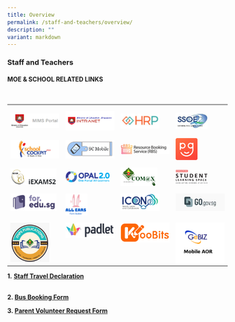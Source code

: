 ```yaml
---
title: Overview
permalink: /staff-and-teachers/overview/
description: ""
variant: markdown
---
```

### Staff and Teachers
#### MOE &amp; SCHOOL RELATED LINKS
   <br>   

<table class="MsoTableGrid" border="0" cellspacing="0" cellpadding="0" style="border-collapse:collapse;border:none;mso-yfti-tbllook:1184;mso-padding-alt:
 0cm 5.4pt 0cm 5.4pt;mso-border-insideh:none;mso-border-insidev:none"><tbody><tr style="mso-yfti-irow:0;mso-yfti-firstrow:yes;height:41.45pt"><td width="155" valign="middle" style="width:116.2pt;padding:0cm 5.4pt 0cm 5.4pt;
  height:41.45pt"><p class="MsoNormal" style="margin-bottom:0cm;line-height:normal"> <a href="https://idp.mims.moe.gov.sg/nidp/saml2/sso"><img src="/images/sat1.png" style="width:99%"></a> </p></td><td width="155" valign="middle" style="width:116.2pt;padding:0cm 5.4pt 0cm 5.4pt;
  height:41.45pt"><p class="MsoNormal" style="margin-bottom:0cm;line-height:normal"><a href="https://intranet.moe.gov.sg/"><img src="/images/sat2.png" style="width:100%"></a> 	</p></td><td width="155" valign="middle" style="width:116.25pt;padding:0cm 5.4pt 0cm 5.4pt;
  height:41.45pt"><p class="MsoNormal" style="margin-bottom:0cm;line-height:normal"><a href="https://www.hrp.gov.sg/hrp/#/"><img src="/images/sat3.png" style="width:80%"></a></p></td><td width="155" valign="middle" style="width:116.25pt;padding:0cm 5.4pt 0cm 5.4pt;
  height:41.45pt"><p class="MsoNormal" style="margin-bottom:0cm;line-height:normal"><a href="https://ssoe2.moe.edu.sg/"><img src="/images/sat4.png" style="width:65%"></a></p></td></tr><tr style="mso-yfti-irow:1;height:38.8pt"><td width="155" valign="middle" style="width:116.2pt;padding:0cm 5.4pt 0cm 5.4pt;
  height:38.8pt"><p class="MsoNormal" style="margin-bottom:0cm;line-height:normal"><a href="https://schoolcockpit.moe.gov.sg/"><img src="/images/sat5.png" style="width:99%"></a></p></td><td width="155" valign="middle" style="width:116.2pt;padding:0cm 5.4pt 0cm 5.4pt;
  height:38.8pt"><p class="MsoNormal" style="margin-bottom:0cm;line-height:normal"><a href="https://scmobile.moe.edu.sg/login"><img src="/images/sat6.png" style="width:100%"></a></p></td><td width="155" valign="middle" style="width:116.25pt;padding:0cm 5.4pt 0cm 5.4pt;
  height:38.8pt"><p class="MsoNormal" style="margin-bottom:0cm;line-height:normal"><a href="https://rbs.avero-tech.com/"><img src="/images/sat7.png" style="width:120%"></a></p></td><td width="155" valign="middle" style="width:116.25pt;padding:0cm 5.4pt 0cm 5.4pt;
  height:38.8pt"><p class="MsoNormal" style="margin-bottom:0cm;line-height:normal"><a href="https://pg.moe.edu.sg/"><img src="/images/sat8.png" style="width:45%"></a></p></td></tr><tr style="mso-yfti-irow:2;height:41.45pt"><td width="155" valign="middle" style="width:116.2pt;padding:0cm 5.4pt 0cm 5.4pt;
  height:41.45pt"><p class="MsoNormal" style="margin-bottom:0cm;line-height:normal"><a href="https://iexams.seab.gov.sg/"><img src="/images/sat9.png" style="width:95%"></a></p></td><td width="155" valign="middle" style="width:116.2pt;padding:0cm 5.4pt 0cm 5.4pt;
  height:41.45pt"><p class="MsoNormal" style="margin-bottom:0cm;line-height:normal"><a href="https://opal2.moe.edu.sg/"><img src="/images/sat10.png" style="width:90%"></a></p></td><td width="155" valign="middle" style="width:116.25pt;padding:0cm 5.4pt 0cm 5.4pt;
  height:41.45pt"><p class="MsoNormal" style="margin-bottom:0cm;line-height:normal"><a href="https://sites.google.com/moe.edu.sg/communication-channel-teachers/home?authuser=1"><img src="/images/sat11.png" style="width:75%"></a> </p></td><td width="155" valign="middle" style="width:116.25pt;padding:0cm 5.4pt 0cm 5.4pt;
  height:41.45pt"><p class="MsoNormal" style="margin-bottom:0cm;line-height:normal"><a href="https://vle.learning.moe.edu.sg/login"><img src="/images/sat12.png" style="width:65%"></a></p></td></tr><tr style="mso-yfti-irow:3;height:41.45pt"><td width="155" valign="top" style="width:116.2pt;padding:0cm 5.4pt 0cm 5.4pt;
  height:41.45pt"><p class="MsoNormal" style="margin-bottom:0cm;line-height:normal"><a href="https://for.edu.sg/#/"><img src="/images/sat13.png" style="width:95%"></a> </p></td><td width="155" valign="top" style="width:116.2pt;padding:0cm 5.4pt 0cm 5.4pt;
  height:41.45pt"><p class="MsoNormal" style="margin-bottom:0cm;line-height:normal"><a href="https://forms.moe.edu.sg/"><img src="/images/sat14.png" style="width:45%"></a></p></td><td width="155" valign="top" style="width:116.25pt;padding:0cm 5.4pt 0cm 5.4pt;
  height:41.45pt"><p class="MsoNormal" style="margin-bottom:0cm;line-height:normal"><a href="https://idp.mims.moe.gov.sg/nidp/saml2/sso"><img src="/images/iconlink.png" style="width:80%"></a></p></td><td width="155" valign="top" style="width:116.25pt;padding:0cm 5.4pt 0cm 5.4pt;
  height:41.45pt"><p class="MsoNormal" style="margin-bottom:0cm;line-height:normal"><a href="https://go.gov.sg/#/"><img src="/images/gogov.jpg" style="width:100%"></a></p></td></tr><tr style="mso-yfti-irow:4;mso-yfti-lastrow:yes;height:38.8pt"><td width="155" valign="top" style="width:116.2pt;padding:0cm 5.4pt 0cm 5.4pt;
  height:38.8pt"><p class="MsoNormal" style="margin-bottom:0cm;line-height:normal"><a href="https://sites.google.com/xnps.edu.sg/xnps-publications/home?pli=1&amp;authuser=1"><img src="/images/Publication.jpeg" style="width:80%"></a></p></td><td width="155" valign="top" style="width:116.2pt;padding:0cm 5.4pt 0cm 5.4pt;
  height:38.8pt"><p class="MsoNormal" style="margin-bottom:0cm;line-height:normal"><a href="https://xnpsict.padlet.org/auth/login"><img src="/images/sat16.png" style="width:100%"></a></p></td><td width="155" valign="top" style="width:116.25pt;padding:0cm 5.4pt 0cm 5.4pt;
  height:38.8pt"><p class="MsoNormal" style="margin-bottom:0cm;line-height:normal"><a href="https://www.koobits.com/"><img src="/images/sat15.png" style="width:100%">	</a></p></td><td width="155" valign="top" style="width:116.25pt;padding:0cm 5.4pt 0cm 5.4pt;
  height:40pt"><p class="MsoNormal" style="margin-bottom:0cm;line-height:normal"><a href="https://www.gebiz.gov.sg/egov/"><img src="/images/gebiz%20mobile.png" style="width:100%"></a></p></td></tr></tbody></table>

       

	
	

**1.**&nbsp;**[Staff Travel Declaration](https://form.gov.sg/655d560232c1f60012dc1d40)**&nbsp;&nbsp;  
&nbsp; 
  
**2.&nbsp;[Bus Booking Form](https://docs.google.com/forms/d/1qYdbi7NHF5L_oGCV2K5MqR5j0ttNFn9a0O-CJLoCg1E/viewform)**  

**3.&nbsp;[Parent Volunteer Request Form](https://goo.gl/forms/0FMptHySCjBxd0kI3)**